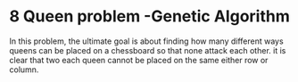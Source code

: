 # 8 Queen problem -Genetic Algorithm
In this problem, the ultimate goal is about finding how many different ways queens can be placed on a chessboard so that none attack each other. it is clear that two each queen cannot be placed on the same either row or column.
